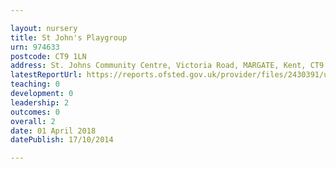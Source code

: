 ```yaml
---

layout: nursery
title: St John's Playgroup
urn: 974633
postcode: CT9 1LN
address: St. Johns Community Centre, Victoria Road, MARGATE, Kent, CT9 1LN
latestReportUrl: https://reports.ofsted.gov.uk/provider/files/2430391/urn/974633.pdf
teaching: 0
development: 0
leadership: 2
outcomes: 0
overall: 2
date: 01 April 2018 
datePublish: 17/10/2014

---
```

